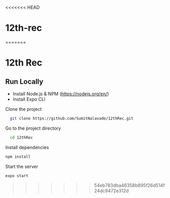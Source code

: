 <<<<<<< HEAD
# 12th-rec
=======
 
# 12th Rec  

## Run Locally  

- Install Node.js & NPM (https://nodejs.org/en/)
- Install Expo CLI

Clone the project  

~~~bash  
  git clone https://github.com/SumitNalavade/12thRec.git
~~~

Go to the project directory  

~~~bash  
  cd 12thRec
~~~

Install dependencies  

~~~bash  
npm install
~~~

Start the server  

~~~bash  
expo start
~~~
>>>>>>> 54eb783dba46358b895f26d514f24dc9472e312d
